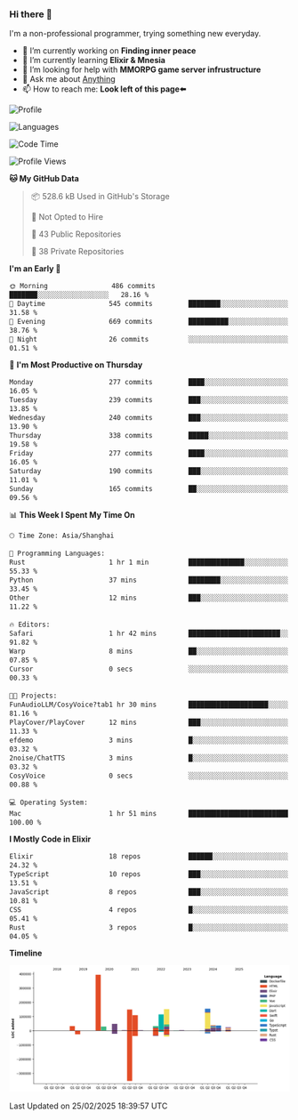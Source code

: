 ### Hi there 👋

I'm a non-professional programmer, trying something new everyday.

<!--
**dyzdyz010/dyzdyz010** is a ✨ _special_ ✨ repository because its `README.md` (this file) appears on your GitHub profile.
-->

- 🔭 I’m currently working on **Finding inner peace**
- 🌱 I’m currently learning **Elixir & Mnesia**
- 🤔 I’m looking for help with **MMORPG game server infrustructure**
- 💬 Ask me about [Anything](https://github.com/dyzdyz010/dyzdyz010/issues)
- 📫 How to reach me: **Look left of this page⬅️**

<!-- - 👯 I’m looking to collaborate on
- 😄 Pronouns: ...
- ⚡ Fun fact: ...
 -->
 
![Profile](https://github-readme-stats.vercel.app/api?username=dyzdyz010&count_private=true&show_icons=true&theme=dracula)

![Languages](https://github-readme-stats.vercel.app/api/top-langs/?username=dyzdyz010&layout=compact&theme=dracula)

<!--START_SECTION:waka-->
![Code Time](http://img.shields.io/badge/Code%20Time-1%2C926%20hrs%2027%20mins-blue)

![Profile Views](http://img.shields.io/badge/Profile%20Views-0-blue)

**🐱 My GitHub Data** 

> 📦 528.6 kB Used in GitHub's Storage 
 > 
> 🚫 Not Opted to Hire
 > 
> 📜 43 Public Repositories 
 > 
> 🔑 38 Private Repositories 
 > 
**I'm an Early 🐤** 

```text
🌞 Morning                486 commits         ███████░░░░░░░░░░░░░░░░░░   28.16 % 
🌆 Daytime                545 commits         ████████░░░░░░░░░░░░░░░░░   31.58 % 
🌃 Evening                669 commits         ██████████░░░░░░░░░░░░░░░   38.76 % 
🌙 Night                  26 commits          ░░░░░░░░░░░░░░░░░░░░░░░░░   01.51 % 
```
📅 **I'm Most Productive on Thursday** 

```text
Monday                   277 commits         ████░░░░░░░░░░░░░░░░░░░░░   16.05 % 
Tuesday                  239 commits         ███░░░░░░░░░░░░░░░░░░░░░░   13.85 % 
Wednesday                240 commits         ███░░░░░░░░░░░░░░░░░░░░░░   13.90 % 
Thursday                 338 commits         █████░░░░░░░░░░░░░░░░░░░░   19.58 % 
Friday                   277 commits         ████░░░░░░░░░░░░░░░░░░░░░   16.05 % 
Saturday                 190 commits         ███░░░░░░░░░░░░░░░░░░░░░░   11.01 % 
Sunday                   165 commits         ██░░░░░░░░░░░░░░░░░░░░░░░   09.56 % 
```


📊 **This Week I Spent My Time On** 

```text
🕑︎ Time Zone: Asia/Shanghai

💬 Programming Languages: 
Rust                     1 hr 1 min          ██████████████░░░░░░░░░░░   55.33 % 
Python                   37 mins             ████████░░░░░░░░░░░░░░░░░   33.45 % 
Other                    12 mins             ███░░░░░░░░░░░░░░░░░░░░░░   11.22 % 

🔥 Editors: 
Safari                   1 hr 42 mins        ███████████████████████░░   91.82 % 
Warp                     8 mins              ██░░░░░░░░░░░░░░░░░░░░░░░   07.85 % 
Cursor                   0 secs              ░░░░░░░░░░░░░░░░░░░░░░░░░   00.33 % 

🐱‍💻 Projects: 
FunAudioLLM/CosyVoice?tab1 hr 30 mins        ████████████████████░░░░░   81.16 % 
PlayCover/PlayCover      12 mins             ███░░░░░░░░░░░░░░░░░░░░░░   11.33 % 
efdemo                   3 mins              █░░░░░░░░░░░░░░░░░░░░░░░░   03.32 % 
2noise/ChatTTS           3 mins              █░░░░░░░░░░░░░░░░░░░░░░░░   03.32 % 
CosyVoice                0 secs              ░░░░░░░░░░░░░░░░░░░░░░░░░   00.88 % 

💻 Operating System: 
Mac                      1 hr 51 mins        █████████████████████████   100.00 % 
```

**I Mostly Code in Elixir** 

```text
Elixir                   18 repos            ██████░░░░░░░░░░░░░░░░░░░   24.32 % 
TypeScript               10 repos            ███░░░░░░░░░░░░░░░░░░░░░░   13.51 % 
JavaScript               8 repos             ███░░░░░░░░░░░░░░░░░░░░░░   10.81 % 
CSS                      4 repos             █░░░░░░░░░░░░░░░░░░░░░░░░   05.41 % 
Rust                     3 repos             █░░░░░░░░░░░░░░░░░░░░░░░░   04.05 % 
```



**Timeline**

![Lines of Code chart](https://raw.githubusercontent.com/dyzdyz010/dyzdyz010/master/assets/bar_graph.png)


 Last Updated on 25/02/2025 18:39:57 UTC
<!--END_SECTION:waka-->
